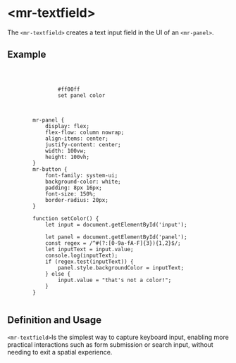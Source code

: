 # &lt;mr-textfield&gt;

The `<mr-textfield>` creates a text input field in the UI of an `<mr-panel>`.

## Example

<inline-repl>
    <code slot="html">
        <mr-app>
            <mr-panel id="panel">
                <mr-textfield id="input">#ff00ff</mr-textfield>
                <mr-button onclick="setColor()">set panel color</mr-button>
            </mr-panel>
        </mr-app>
    </code>
    <code slot="css">
        mr-panel {
            display: flex;
            flex-flow: column nowrap;
            align-items: center;
            justify-content: center;
            width: 100vw;
            height: 100vh;
        }
        mr-button {
            font-family: system-ui;
            background-color: white;
            padding: 8px 16px;
            font-size: 150%;
            border-radius: 20px;
        }
    </code>
    <code slot="javascript">
        function setColor() {
            let input = document.getElementById('input');
            <!-- console.log(input); -->
            let panel = document.getElementById('panel');
            const regex = /^#(?:[0-9a-fA-F]{3}){1,2}$/;
            let inputText = input.value;
            console.log(inputText);
            if (regex.test(inputText)) {
                panel.style.backgroundColor = inputText;
            } else {
                input.value = "that's not a color!";
            }
        }
    </code>
</inline-repl>

## Definition and Usage

`<mr-textfield>`Is the simplest way to capture keyboard input, enabling more practical interactions such as form submission or search input, without needing to exit a spatial experience.
